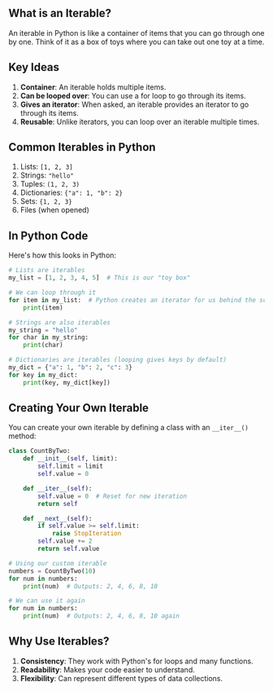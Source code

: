## What is an Iterable?

An iterable in Python is like a container of items that you can go through one by one. Think of it as a box of toys where you can take out one toy at a time.

## Key Ideas

1. **Container**: An iterable holds multiple items.
2. **Can be looped over**: You can use a for loop to go through its items.
3. **Gives an iterator**: When asked, an iterable provides an iterator to go through its items.
4. **Reusable**: Unlike iterators, you can loop over an iterable multiple times.

## Common Iterables in Python

1. Lists: `[1, 2, 3]`
2. Strings: `"hello"`
3. Tuples: `(1, 2, 3)`
4. Dictionaries: `{"a": 1, "b": 2}`
5. Sets: `{1, 2, 3}`
6. Files (when opened)

## In Python Code

Here's how this looks in Python:

```python
# Lists are iterables
my_list = [1, 2, 3, 4, 5]  # This is our "toy box"

# We can loop through it
for item in my_list:  # Python creates an iterator for us behind the scenes
    print(item)

# Strings are also iterables
my_string = "hello"
for char in my_string:
    print(char)

# Dictionaries are iterables (looping gives keys by default)
my_dict = {"a": 1, "b": 2, "c": 3}
for key in my_dict:
    print(key, my_dict[key])
```

## Creating Your Own Iterable

You can create your own iterable by defining a class with an `__iter__()` method:

```python
class CountByTwo:
    def __init__(self, limit):
        self.limit = limit
        self.value = 0

    def __iter__(self):
        self.value = 0  # Reset for new iteration
        return self

    def __next__(self):
        if self.value >= self.limit:
            raise StopIteration
        self.value += 2
        return self.value

# Using our custom iterable
numbers = CountByTwo(10)
for num in numbers:
    print(num)  # Outputs: 2, 4, 6, 8, 10

# We can use it again
for num in numbers:
    print(num)  # Outputs: 2, 4, 6, 8, 10 again
```

## Why Use Iterables?

1. **Consistency**: They work with Python's for loops and many functions.
2. **Readability**: Makes your code easier to understand.
3. **Flexibility**: Can represent different types of data collections.

